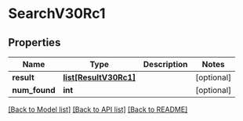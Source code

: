 # SearchV30Rc1

## Properties
Name | Type | Description | Notes
------------ | ------------- | ------------- | -------------
**result** | [**list[ResultV30Rc1]**](ResultV30Rc1.md) |  | [optional] 
**num_found** | **int** |  | [optional] 

[[Back to Model list]](../README.md#documentation-for-models) [[Back to API list]](../README.md#documentation-for-api-endpoints) [[Back to README]](../README.md)

